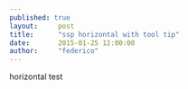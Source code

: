 ```yaml
---
published: true
layout:     post
title:      "ssp horizontal with tool tip"
date:       2015-01-25 12:00:00
author:     "federico"
---
```


<p>horizontal test</p>

<div class="border-display-slider">

<div id="audio-labels-slider" class="sound-slider"></div>

</div>